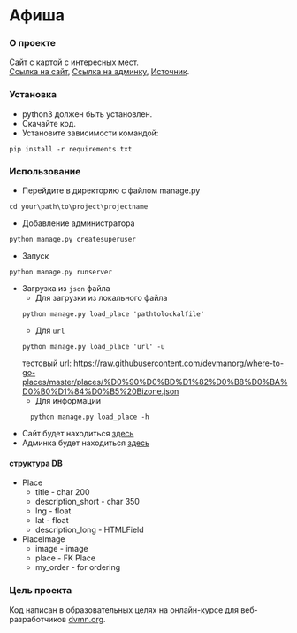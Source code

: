 # Афиша

### О проекте

Сайт с картой с интересных мест.  
[Ссылка на сайт](https://denislx.pythonanywhere.com/), [Ссылка на админку](https://denislx.pythonanywhere.com/admin/),
[Источник]().


### Установка
- python3 должен быть установлен.
- Скачайте код.
- Установите зависимости командой:
```commandline
pip install -r requirements.txt
```

### Использование
* Перейдите в директорию с файлом manage.py
```commandline
cd your\path\to\project\projectname
```

* Добавление администратора
```commandline
python manage.py createsuperuser
```
* Запуск
```commandline
python manage.py runserver
```
* Загрузка из `json` файла
  * Для загрузки из локального файла
  ```commandline
  python manage.py load_place 'pathtolockalfile'
  ```
  * Для `url`
  ```commandline
  python manage.py load_place 'url' -u
  ```
  тестовый url: https://raw.githubusercontent.com/devmanorg/where-to-go-places/master/places/%D0%90%D0%BD%D1%82%D0%B8%D0%BA%D0%B0%D1%84%D0%B5%20Bizone.json
  * Для информации
  ```commandline
    python manage.py load_place -h
  ```
* Сайт будет находиться [здесь](http://127.0.0.1:8000/)
* Админка будет находиться [здесь](http://127.0.0.1:8000/admin)

#### структура DB
* Place
    * title - char 200
    * description_short - char 350
    * lng - float
    * lat - float
    * description_long - HTMLField
* PlaceImage
    * image - image
    * place - FK Place
    * my_order - for ordering



### Цель проекта
Код написан в образовательных целях на онлайн-курсе для веб-разработчиков [dvmn.org](https://dvmn.org/).
